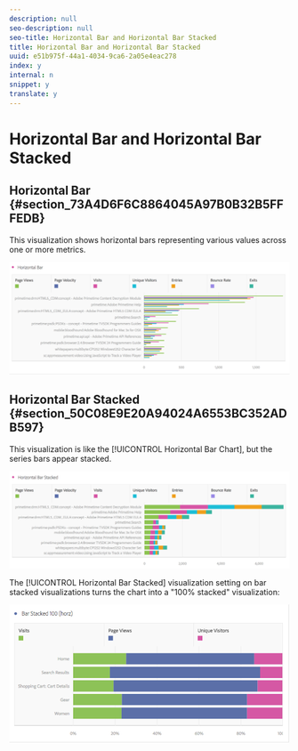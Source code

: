 ```yaml
---
description: null
seo-description: null
seo-title: Horizontal Bar and Horizontal Bar Stacked
title: Horizontal Bar and Horizontal Bar Stacked
uuid: e51b975f-44a1-4034-9ca6-2a05e4eac278
index: y
internal: n
snippet: y
translate: y
---
```


# Horizontal Bar and Horizontal Bar Stacked


## Horizontal Bar {#section_73A4D6F6C8864045A97B0B32B5FFFEDB}

This visualization shows horizontal bars representing various values across one or more metrics. 

![](assets/horizontal_bar.png) 

## Horizontal Bar Stacked {#section_50C08E9E20A94024A6553BC352ADB597}

This visualization is like the [!UICONTROL  Horizontal Bar Chart], but the series bars appear stacked. 

![](assets/horizontal-bar-stacked.png) 

The [!UICONTROL  Horizontal Bar Stacked] visualization setting on bar stacked visualizations turns the chart into a "100% stacked" visualization: 

![](assets/horizstacked100.png) 
